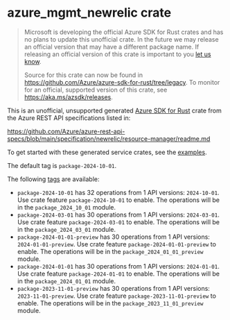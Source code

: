# azure_mgmt_newrelic crate

> Microsoft is developing the official Azure SDK for Rust crates and has no plans to update this unofficial crate.
> In the future we may release an official version that may have a different package name.
> If releasing an official version of this crate is important to you [let us know](https://github.com/Azure/azure-sdk-for-rust/issues/new/choose).
>
> Source for this crate can now be found in <https://github.com/Azure/azure-sdk-for-rust/tree/legacy>.
> To monitor for an official, supported version of this crate, see <https://aka.ms/azsdk/releases>.

This is an unofficial, unsupported generated [Azure SDK for Rust](https://github.com/Azure/azure-sdk-for-rust/tree/legacy) crate from the Azure REST API specifications listed in:

https://github.com/Azure/azure-rest-api-specs/blob/main/specification/newrelic/resource-manager/readme.md

To get started with these generated service crates, see the [examples](https://github.com/Azure/azure-sdk-for-rust/blob/legacy/services/README.md#examples).

The default tag is `package-2024-10-01`.

The following [tags](https://github.com/Azure/azure-sdk-for-rust/blob/legacy/services/tags.md) are available:

- `package-2024-10-01` has 32 operations from 1 API versions: `2024-10-01`. Use crate feature `package-2024-10-01` to enable. The operations will be in the `package_2024_10_01` module.
- `package-2024-03-01` has 30 operations from 1 API versions: `2024-03-01`. Use crate feature `package-2024-03-01` to enable. The operations will be in the `package_2024_03_01` module.
- `package-2024-01-01-preview` has 30 operations from 1 API versions: `2024-01-01-preview`. Use crate feature `package-2024-01-01-preview` to enable. The operations will be in the `package_2024_01_01_preview` module.
- `package-2024-01-01` has 30 operations from 1 API versions: `2024-01-01`. Use crate feature `package-2024-01-01` to enable. The operations will be in the `package_2024_01_01` module.
- `package-2023-11-01-preview` has 30 operations from 1 API versions: `2023-11-01-preview`. Use crate feature `package-2023-11-01-preview` to enable. The operations will be in the `package_2023_11_01_preview` module.